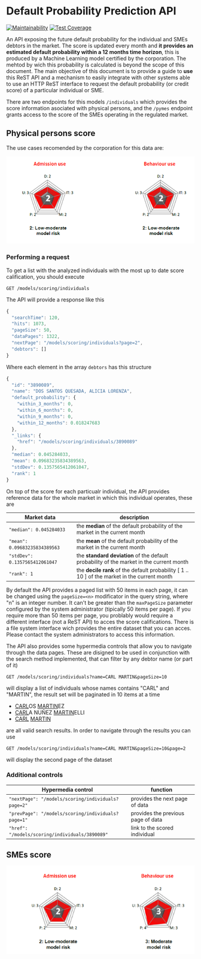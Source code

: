 # Default Probability Prediction API

[![Maintainability](https://api.codeclimate.com/v1/badges/e74308bdc62b801f3112/maintainability)](https://codeclimate.com/github/Neurus1970/models/maintainability) [![Test Coverage](https://api.codeclimate.com/v1/badges/e74308bdc62b801f3112/test_coverage)](https://codeclimate.com/github/Neurus1970/models/test_coverage)

An API exposing the future default probability for the individual and SMEs debtors in the market.
The score is updated every month and __it provides an estimated default probability within a 12 months time horizon__, this is produced by a Machine Learning model certified by the corporation. The mehtod by wich this probability is calculated is beyond the scope of this document. The main objective of this document is to provide a guide to __use__ this ReST API and a mechanism to easily integrate with other systems able to use an HTTP ReST interface to request the default probability (or credit score) of a particular individual or SME.

There are two endpoints for this models `/individuals` which provides the score information asociated with physical persons, and the `/pymes` endpoint grants access to the score of the SMEs operating in the regulated market.

## Physical persons score

The use cases recomended by the corporation for this data are:

![individuals model calification](resources/individuals_model_score.png)

### Performing a request

To get a list with the analyzed individuals with the most up to date score calification, you should execute

```http
GET /models/scoring/individuals
```

The API will provide a response like this

```javascript
{
  "searchTime": 120,
  "hits": 1073,
  "pageSize": 50,
  "dataPages": 1322,
  "nextPage": "/models/scoring/individuals?page=2",
  "debtors": []
}
```

Where each element in the array `debtors` has this structure

```javascript
{
  "id": "3890089",
  "name": "DOS SANTOS QUESADA, ALICIA LORENZA",
  "default_probability": {
    "within_3_months": 0,
    "within_6_months": 0,
    "within_9_months": 0,
    "within_12_months": 0.018247683
  },
  "_links": {
    "href": "/models/scoring/individuals/3890089"
  },
  "median": 0.045284033,
  "mean": 0.09683235834389563,
  "stdDev": 0.1357565412061047,
  "rank": 1
}
```  

On top of the score for each particualr individual, the API provides reference data for the whole market in which this individual operates, these are

| Market data                    | description                                                                                      |
| ------------------------------ | ------------------------------------------------------------------------------------------------ |
| `"median": 0.045284033`        | the __median__ of the default probability of the market in the current month                     |
| `"mean": 0.09683235834389563`  | the __mean__ of the default probability of the market in the current month                       |
| `"stdDev": 0.1357565412061047` | the __standard deviation__ of the default probability of the market in the current month         |
| `"rank": 1`                    | the __decile rank__ of the default probability [ 1 .. 10 ] of the market in the current month |

By default the API provides a paged list with 50 items in each page, it can be changed using the `pageSize=<n>` modificator in the query string, where "n" is an integer number. It can't be greater than the `maxPageSize` parameter configured by the system administrator (tipically 50 items per page). If you require more than 50 items per page, you problably would require a different interface (not a ReST API) to acces the score califications. There is a file system interface wich provides the entire dataset that you can acces. Please contact the system administrators to access this information.

The API also provides some hypermedia controls that allow you to navigate through the data pages. These are disigned to be used in conjunction with the search method implemented, that can filter by any debtor name (or part of it)

```http
GET /models/scoring/individuals?name=CARL MARTIN&pageSize=10
```

will display a list of individuals whose names contains "CARL" and "MARTIN", the result set will be paginated in 10 items at a time

* <ins>CARL</ins>OS <ins>MARTIN</ins>EZ
* <ins>CARL</ins>A NUÑEZ <ins>MARTIN</ins>ELLI
* <ins>CARL</ins> <ins>MARTIN</ins>

are all valid search results. In order to navigate through the results you can use

```http
GET /models/scoring/individuals?name=CARL MARTIN&pageSize=10&page=2
```

will display the second page of the dataset

### Additional controls

| Hypermedia control                                  | function                            |
| --------------------------------------------------- | ----------------------------------- |
| `"nextPage": "/models/scoring/individuals?page=2"`  | provides the next page of data      |
| `"prevPage": "/models/scoring/individuals?page=1"`  | provides the previous page of data  |
| `"href": "/models/scoring/individuals/3890089"`     | link to the scored individual       |


## SMEs score

![sme model calification](resources/pymes_model_score.png)
